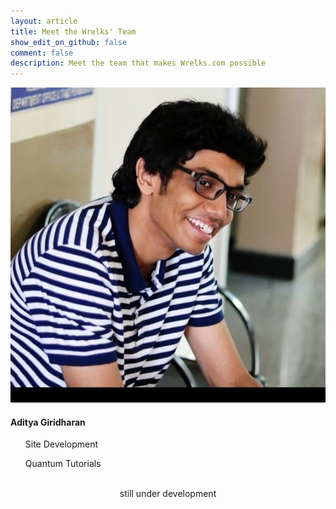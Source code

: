 ```yaml
---
layout: article
title: Meet the Wrelks' Team
show_edit_on_github: false
comment: false
description: Meet the team that makes Wrelks.com possible
---
```


<div class="card">
  <div class="card__image">
    <img class="image" src="/images/giri.jpg"/>
  </div>
  <div class="card__content">
    <div class="card__header">
      <h4>Aditya Giridharan</h4>
    </div>
    <p><ul>Site Development</ul>
    <ul>Quantum Tutorials</ul></p>
  </div>
</div>
<br>
<center>
still under development
</center>

<style>
green {
    color: #52c41a;
}
orange {
    color: #fa8c16;
}
red {
    color: #f5222d;
}
</style>